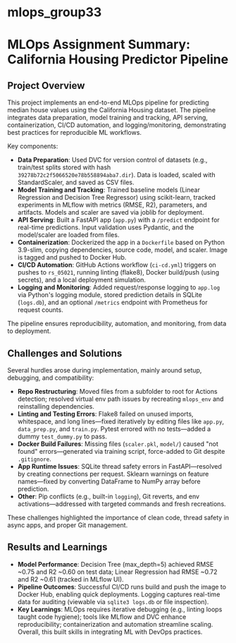 # mlops_group33
# MLOps Assignment Summary: California Housing Predictor Pipeline

## Project Overview
This project implements an end-to-end MLOps pipeline for predicting median house values using the California Housing dataset. The pipeline integrates data preparation, model training and tracking, API serving, containerization, CI/CD automation, and logging/monitoring, demonstrating best practices for reproducible ML workflows.

Key components:
- **Data Preparation**: Used DVC for version control of datasets (e.g., train/test splits stored with hash `39278b72c2f5066520e78b558894aba7.dir`). Data is loaded, scaled with StandardScaler, and saved as CSV files.
- **Model Training and Tracking**: Trained baseline models (Linear Regression and Decision Tree Regressor) using scikit-learn, tracked experiments in MLflow with metrics (RMSE, R2), parameters, and artifacts. Models and scaler are saved via joblib for deployment.
- **API Serving**: Built a FastAPI app (`app.py`) with a `/predict` endpoint for real-time predictions. Input validation uses Pydantic, and the model/scaler are loaded from files.
- **Containerization**: Dockerized the app in a `Dockerfile` based on Python 3.9-slim, copying dependencies, source code, model, and scaler. Image is tagged and pushed to Docker Hub.
- **CI/CD Automation**: GitHub Actions workflow (`ci-cd.yml`) triggers on pushes to `rs_05021`, running linting (flake8), Docker build/push (using secrets), and a local deployment simulation.
- **Logging and Monitoring**: Added request/response logging to `app.log` via Python's logging module, stored prediction details in SQLite (`logs.db`), and an optional `/metrics` endpoint with Prometheus for request counts.

The pipeline ensures reproducibility, automation, and monitoring, from data to deployment.

## Challenges and Solutions
Several hurdles arose during implementation, mainly around setup, debugging, and compatibility:
- **Repo Restructuring**: Moved files from a subfolder to root for Actions detection; resolved virtual env path issues by recreating `mlops_env` and reinstalling dependencies.
- **Linting and Testing Errors**: Flake8 failed on unused imports, whitespace, and long lines—fixed iteratively by editing files like `app.py`, `data_prep.py`, and `train.py`. Pytest errored with no tests—added a dummy `test_dummy.py` to pass.
- **Docker Build Failures**: Missing files (`scaler.pkl`, `model/`) caused "not found" errors—generated via training script, force-added to Git despite `.gitignore`.
- **App Runtime Issues**: SQLite thread safety errors in FastAPI—resolved by creating connections per request. Sklearn warnings on feature names—fixed by converting DataFrame to NumPy array before prediction.
- **Other**: Pip conflicts (e.g., built-in `logging`), Git reverts, and env activations—addressed with targeted commands and fresh recreations.

These challenges highlighted the importance of clean code, thread safety in async apps, and proper Git management.

## Results and Learnings
- **Model Performance**: Decision Tree (max_depth=5) achieved RMSE ~0.75 and R2 ~0.60 on test data; Linear Regression had RMSE ~0.72 and R2 ~0.61 (tracked in MLflow UI).
- **Pipeline Outcomes**: Successful CI/CD runs build and push the image to Docker Hub, enabling quick deployments. Logging captures real-time data for auditing (viewable via `sqlite3 logs.db` or file inspection).
- **Key Learnings**: MLOps requires iterative debugging (e.g., linting loops taught code hygiene); tools like MLflow and DVC enhance reproducibility; containerization and automation streamline scaling. Overall, this built skills in integrating ML with DevOps practices.